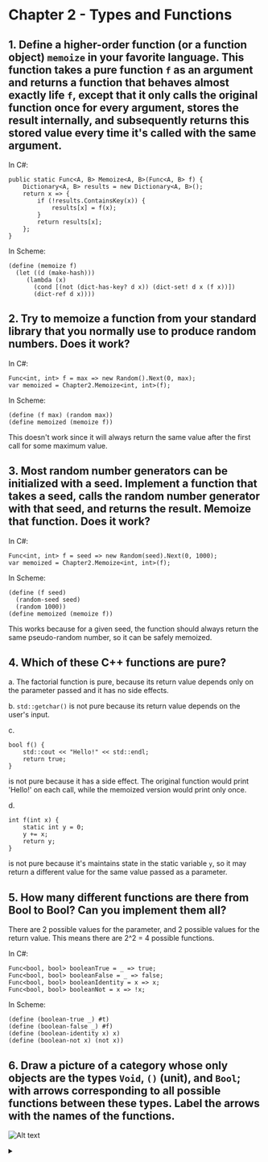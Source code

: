 # Chapter 2 - Types and Functions

## 1. Define a higher-order function (or a function object) ```memoize``` in your favorite language. This function takes a pure function ```f``` as an argument and returns a function that behaves almost exactly life ```f```, except that it only calls the original function once for every argument, stores the result internally, and subsequently returns this stored value every time it's called with the same argument.

In C#:
```
public static Func<A, B> Memoize<A, B>(Func<A, B> f) {
    Dictionary<A, B> results = new Dictionary<A, B>();
    return x => {
        if (!results.ContainsKey(x)) {
            results[x] = f(x);
        }
        return results[x];
    };
}
```

In Scheme:
```
(define (memoize f)
  (let ((d (make-hash)))
     (lambda (x)
       (cond [(not (dict-has-key? d x)) (dict-set! d x (f x))])
       (dict-ref d x))))
```

## 2. Try to memoize a function from your standard library that you normally use to produce random numbers. Does it work?

In C#:
```
Func<int, int> f = max => new Random().Next(0, max);
var memoized = Chapter2.Memoize<int, int>(f);
```

In Scheme:
```
(define (f max) (random max))
(define memoized (memoize f))
```

This doesn't work since it will always return the same value after the first call for some maximum value.

## 3. Most random number generators can be initialized with a seed. Implement a function that takes a seed, calls the random number generator with that seed, and returns the result. Memoize that function. Does it work?

In C#:
```
Func<int, int> f = seed => new Random(seed).Next(0, 1000);
var memoized = Chapter2.Memoize<int, int>(f);
```

In Scheme:
```
(define (f seed)
  (random-seed seed)
  (random 1000))
(define memoized (memoize f))
```

This works because for a given seed, the function should always return the same pseudo-random number, so it can be safely memoized.

## 4. Which of these C++ functions are pure?
a. The factorial function is pure, because its return value depends only on the parameter passed and it has no side effects.

b. ```std::getchar()``` is not pure because its return value depends on the user's input.

c.
```
bool f() {
	std::cout << "Hello!" << std::endl;
	return true;
}
```
is not pure because it has a side effect. The original function would print 'Hello!' on each call, while the memoized version would print only once.

d.
```
int f(int x) {
	static int y = 0;
	y += x;
	return y;
}
```
is not pure because it's maintains state in the static variable ```y```, so it may return a different value for the same value passed as a parameter.

## 5. How many different functions are there from Bool to Bool? Can you implement them all?

There are 2 possible values for the parameter, and 2 possible values for the return value. This means there are 2^2 = 4 possible functions.

In C#:
```
Func<bool, bool> booleanTrue = _ => true;
Func<bool, bool> booleanFalse = _ => false;
Func<bool, bool> booleanIdentity = x => x;
Func<bool, bool> booleanNot = x => !x;
```

In Scheme:
```
(define (boolean-true _) #t)
(define (boolean-false _) #f)
(define (boolean-identity x) x)
(define (boolean-not x) (not x))
```

## 6. Draw a picture of a category whose only objects are the types ```Void```, ```()``` (unit), and ```Bool```; with arrows corresponding to all possible functions between these types. Label the arrows with the names of the functions.
![Alt text](https://g.gravizo.com/source/challenge6mark?https%3A%2F%2Fraw.githubusercontent.com%2Fnielsreijers%2Fcategorytheory%2Fmain%2FChapter2.md)
<details>
<summary></summary>
challenge6mark
digraph G {
    Bool -> Bool:nw [label="true"]
    Bool -> Bool:nw [label="false"]
    Bool -> Bool [label="not"]
    Bool -> Bool [label="id"]
    Void -> Void [label="id"]
    "()" -> "()" [label="id"]
    Void -> "()" [label="absurd"]
    Void -> Bool [label="absurd"]
    Bool -> "()" [label="unit"]
    "()" -> Bool [label="true"]
    "()" -> Bool [label="false"]
}
challenge6mark
</details>
